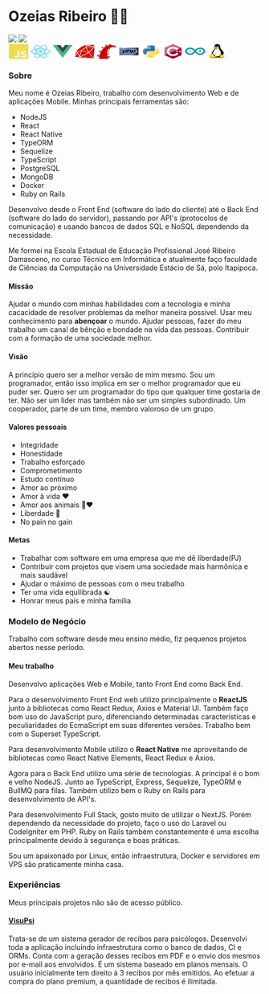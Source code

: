 # Ozeias Ribeiro 👨‍💻

<div>
  <img height="180em" src="https://github-readme-stats.vercel.app/api?username=OzRib&show_icons=true&theme=dark&include_all_commits=true&count_private=true"/>
  <img height="180em" src="https://github-readme-stats.vercel.app/api/top-langs/?username=OzRib&layout=compact&langs_count=10&theme=dark&hide=starlark,objective-c&count_private=true"/>
</div>
<div style="display: inline_block">
  <img align="center" alt="Js" height="30" width="40" src="https://raw.githubusercontent.com/devicons/devicon/master/icons/javascript/javascript-plain.svg">
  <img align="center" alt="React" height="30" width="40" src="https://raw.githubusercontent.com/devicons/devicon/master/icons/react/react-original.svg">
  <img align="center" alt="Vue" height="30" width="40" src="https://raw.githubusercontent.com/devicons/devicon/master/icons/vuejs/vuejs-original.svg">
  <img align="center" alt="Ruby" height="30" width="40" src="https://raw.githubusercontent.com/devicons/devicon/master/icons/ruby/ruby-plain.svg">
  <img align="center" alt="Rails" height="30" width="40" src="https://raw.githubusercontent.com/devicons/devicon/master/icons/rails/rails-plain.svg">
  <img align="center" alt="Php" height="30" width="40" src="https://raw.githubusercontent.com/devicons/devicon/master/icons/php/php-original.svg">
  <img align="center" alt="Python" height="30" width="40" src="https://raw.githubusercontent.com/devicons/devicon/master/icons/python/python-original.svg">
  <img align="center" alt="Cplusplus" height="30" width="40" src="https://raw.githubusercontent.com/devicons/devicon/master/icons/cplusplus/cplusplus-original.svg">
  <img align="center" alt="Arduino" height="30" width="40" src="https://raw.githubusercontent.com/devicons/devicon/master/icons/arduino/arduino-original.svg">
  <img align="center" alt="Linux" height="30" width="40" src="https://raw.githubusercontent.com/devicons/devicon/master/icons/linux/linux-original.svg">
</div>

### Sobre
Meu nome é Ozeias Ribeiro, trabalho com desenvolvimento Web e de aplicações Mobile.
Minhas principais ferramentas são:
  * NodeJS
  * React
  * React Native
  * TypeORM
  * Sequelize
  * TypeScript
  * PostgreSQL
  * MongoDB
  * Docker
  * Ruby on Rails

Desenvolvo desde o Front End (software do lado do cliente) até o Back End (software do lado do servidor),
passando por API's (protocolos de comunicação) e usando bancos de dados SQL e NoSQL dependendo da necessidade.

Me formei na Escola Estadual de Educação Profissional José Ribeiro Damasceno, no curso Técnico em Informática e atualmente faço faculdade de Ciências da Computação na Universidade Estácio de Sá, polo Itapipoca.

#### Missão
Ajudar o mundo com minhas habilidades com a tecnologia e minha cacacidade de resolver problemas da melhor maneira possível.
Usar meu conhecimento para **abençoar** o mundo.
Ajudar pessoas, fazer do meu trabalho um canal de bênção e bondade na vida das pessoas.
Contribuir com a formação de uma sociedade melhor. 

#### Visão
A princípio quero ser a melhor versão de mim mesmo.
Sou um programador, então isso implica em ser o melhor programador que eu puder ser.
Quero ser um programador do tipo que qualquer time gostaria de ter.
Não ser um líder mas também não ser um simples subordinado.
Um cooperador, parte de um time, membro valoroso de um grupo.

#### Valores pessoais
  * Integridade
  * Honestidade
  * Trabalho esforçado
  * Comprometimento
  * Estudo contínuo
  * Amor ao próximo
  * Amor à vida :heart:
  * Amor aos animais :dog::heart:
  * Liberdade :statue_of_liberty:
  * No pain no gain

#### Metas
  * Trabalhar com software em uma empresa que me dê liberdade(PJ)
  * Contribuir com projetos que visem uma sociedade mais harmônica e mais saudável
  * Ajudar o máximo de pessoas com o meu trabalho
  * Ter uma vida equilibrada ☯️
  * Honrar meus pais e minha família

### Modelo de Negócio
Trabalho com software desde meu ensino médio, fiz pequenos projetos abertos nesse período.

#### Meu trabalho
Desenvolvo aplicações Web e Mobile, tanto Front End como Back End.

Para o desenvolvimento Front End web utilizo principalmente o **ReactJS** junto à bibliotecas como React Redux, Axios e Material UI.
Também faço bom uso do JavaScript puro, diferenciando determinadas características e peculiaridades do EcmaScript em suas diferentes versões.
Trabalho bem com o Superset TypeScript.

Para desenvolvimento Mobile utilizo o **React Native** me aproveitando de bibliotecas como React Native Elements, React Redux e Axios.

Agora para o Back End utilizo uma série de tecnologias.
A principal é o bom e velho NodeJS.
Junto ao TypeScript, Express, Sequelize, TypeORM e BullMQ para filas.
Também utilizo bem o Ruby on Rails para desenvolvimento de API's.

Para desenvolvimento Full Stack, gosto muito de utilizar o NextJS.
Porém dependendo da necessidade do projeto, faço o uso do Laravel ou CodeIgniter em PHP.
Ruby on Rails também constantemente é uma escolha principalmente devido à segurança e boas práticas.

Sou um apaixonado por Linux, então infraestrutura, Docker e servidores em VPS são praticamente minha casa.

### Experiências
Meus principais projetos não são de acesso público.

#### [VisuPsi](https://visupsi.com.br)
Trata-se de um sistema gerador de recibos para psicólogos.
Desenvolvi toda a aplicação incluindo infraestrutura como o banco de dados, CI e ORMs.
Conta com a geração desses recibos em PDF e o envio dos mesmos por e-mail aos envolvidos.
É um sistema baseado em planos mensais.
O usuário inicialmente tem direito à 3 recibos por mês emitidos.
Ao efetuar a compra do plano premium, a quantidade de recibos é ilimitada.
